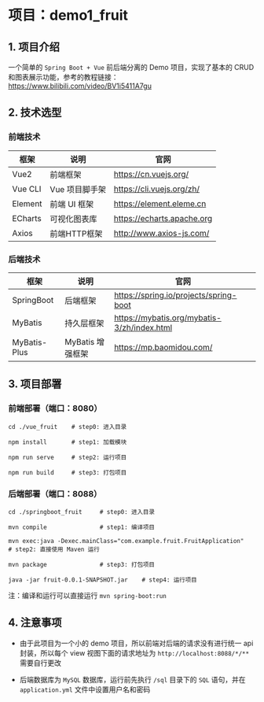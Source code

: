 # 项目：demo1_fruit

## 1. 项目介绍

一个简单的 `Spring Boot + Vue` 前后端分离的 Demo 项目，实现了基本的 CRUD 和图表展示功能，参考的教程链接：https://www.bilibili.com/video/BV1i5411A7gu

## 2. 技术选型

### 前端技术
| 框架    | 说明           | 官网                       |
| ------- | ------------- | -------------------------- |
| Vue2    | 前端框架       | https://cn.vuejs.org/      |
| Vue CLI | Vue 项目脚手架 | https://cli.vuejs.org/zh/  |
| Element | 前端 UI 框架   | https://element.eleme.cn   |
| ECharts | 可视化图表库   | https://echarts.apache.org |
| Axios   | 前端HTTP框架   | http://www.axios-js.com/   |

### 后端技术

| 框架         | 说明             | 官网                                        |
| ------------ | --------------- | ------------------------------------------- |
| SpringBoot   | 后端框架         | https://spring.io/projects/spring-boot      |
| MyBatis      | 持久层框架       | https://mybatis.org/mybatis-3/zh/index.html |
| MyBatis-Plus | MyBatis 增强框架 | https://mp.baomidou.com/                    |

## 3. 项目部署

### 前端部署（端口：8080）

```shell
cd ./vue_fruit    # step0: 进入目录

npm install       # step1: 加载模块

npm run serve     # step2: 运行项目

npm run build     # step3: 打包项目
```

### 后端部署（端口：8088）

```shell
cd ./springboot_fruit     # step0: 进入目录

mvn compile               # step1: 编译项目

mvn exec:java -Dexec.mainClass="com.example.fruit.FruitApplication"    # step2: 直接使用 Maven 运行

mvn package               # step3: 打包项目

java -jar fruit-0.0.1-SNAPSHOT.jar    # step4: 运行项目
```

注：编译和运行可以直接运行 `mvn spring-boot:run`

## 4. 注意事项

* 由于此项目为一个小的 demo 项目，所以前端对后端的请求没有进行统一 api 封装，所以每个 view 视图下面的请求地址为 `http://localhost:8088/*/**` 需要自行更改

* 后端数据库为 `MySQL` 数据库，运行前先执行 `/sql` 目录下的 `SQL` 语句，并在 `application.yml` 文件中设置用户名和密码
